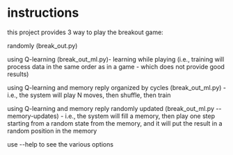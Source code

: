 # instructions

this project provides 3 way to play the breakout game:

randomly (break_out.py)

using Q-learning (break_out_ml.py)- learning while playing (i.e., training
will process data in the same order as in a game - which does not provide
good results)

using Q-learning and memory reply organized by cycles (break_out_ml.py) - i.e.,
the system will play N moves, then shuffle, then train

using Q-learning and memory reply randomly updated
(break_out_ml.py --memory-updates) - i.e., the system will fill a memory, then
play one step starting from a random state from the memory, and it will put the
result in a random position in the memory

use --help to see the various options


